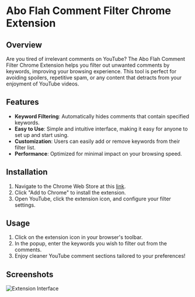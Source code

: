 # Abo Flah Comment Filter Chrome Extension

## Overview

Are you tired of irrelevant comments on YouTube? The Abo Flah Comment Filter Chrome Extension helps you filter out unwanted comments by keywords, improving your browsing experience. This tool is perfect for avoiding spoilers, repetitive spam, or any content that detracts from your enjoyment of YouTube videos.

## Features

- **Keyword Filtering**: Automatically hides comments that contain specified keywords.
- **Easy to Use**: Simple and intuitive interface, making it easy for anyone to set up and start using.
- **Customization**: Users can easily add or remove keywords from their filter list.
- **Performance**: Optimized for minimal impact on your browsing speed.

## Installation

1. Navigate to the Chrome Web Store at this [link](https://chromewebstore.google.com/detail/filter-youtube-comment-se/nnmdddolhpmkahhiinmeclfobifmpdpa).
2. Click "Add to Chrome" to install the extension.
3. Open YouTube, click the extension icon, and configure your filter settings.

## Usage

1. Click on the extension icon in your browser's toolbar.
2. In the popup, enter the keywords you wish to filter out from the comments.
3. Enjoy cleaner YouTube comment sections tailored to your preferences!

## Screenshots

![Extension Interface](https://lh3.googleusercontent.com/Qyk0lmLYqrFVP2BcjdhQesbPH6u3ZPSiC76K8Oy4PO2kQnkcXiuAOldlJGdTVeMYzjbkwj3uoJ2l3tw29UBDx9BvZZI=s1280-w1280-h800)
